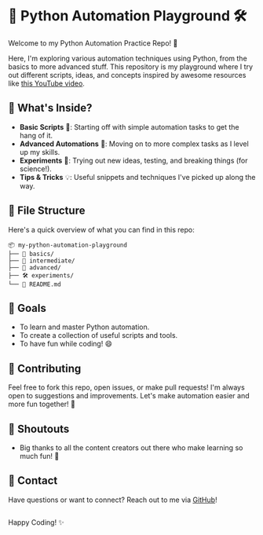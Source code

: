
# 🐍 Python Automation Playground 🛠️

Welcome to my Python Automation Practice Repo! 🎉

Here, I'm exploring various automation techniques using Python, from the basics to more advanced stuff. This repository is my playground where I try out different scripts, ideas, and concepts inspired by awesome resources like [this YouTube video](https://www.youtube.com/watch?v=PXMJ6FS7llk&t=200s). 

## 🚀 What's Inside?

- **Basic Scripts** 📝: Starting off with simple automation tasks to get the hang of it.
- **Advanced Automations** 🔧: Moving on to more complex tasks as I level up my skills.
- **Experiments** 🧪: Trying out new ideas, testing, and breaking things (for science!).
- **Tips & Tricks** 💡: Useful snippets and techniques I've picked up along the way.

## 📂 File Structure

Here's a quick overview of what you can find in this repo:

```
📦 my-python-automation-playground
├── 🐣 basics/
├── 🧩 intermediate/
├── 🧠 advanced/
├── 🛠️ experiments/
└── 📝 README.md
```

## 🎯 Goals

- To learn and master Python automation.
- To create a collection of useful scripts and tools.
- To have fun while coding! 😄

## 🤝 Contributing

Feel free to fork this repo, open issues, or make pull requests! I'm always open to suggestions and improvements. Let's make automation easier and more fun together! 🥳

## 📢 Shoutouts

- Big thanks to all the content creators out there who make learning so much fun! 🙌

## 📧 Contact

Have questions or want to connect? Reach out to me via [GitHub](https://github.com/pyPrarthan)!

##
Happy Coding! ✨
